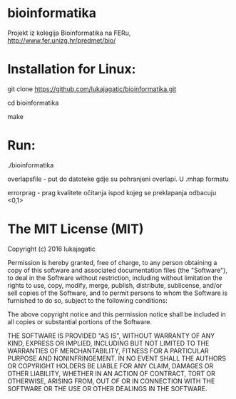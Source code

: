 # bioinformatika
Projekt iz kolegija Bioinformatika na FERu, http://www.fer.unizg.hr/predmet/bio/

# Installation for Linux:
git clone https://github.com/lukajagatic/bioinformatika.git

cd bioinformatika

make

# Run:
./bioinformatika <overlapsfile> <errorprag>

overlapsfile - put do datoteke gdje su pohranjeni overlapi. U .mhap formatu

errorprag - prag kvalitete očitanja ispod kojeg se preklapanja odbacuju <0,1>


# The MIT License (MIT)

Copyright (c) 2016 lukajagatic

Permission is hereby granted, free of charge, to any person obtaining a copy of this software and associated documentation files (the "Software"), to deal in the Software without restriction, including without limitation the rights to use, copy, modify, merge, publish, distribute, sublicense, and/or sell copies of the Software, and to permit persons to whom the Software is furnished to do so, subject to the following conditions:

The above copyright notice and this permission notice shall be included in all copies or substantial portions of the Software.

THE SOFTWARE IS PROVIDED "AS IS", WITHOUT WARRANTY OF ANY KIND, EXPRESS OR IMPLIED, INCLUDING BUT NOT LIMITED TO THE WARRANTIES OF MERCHANTABILITY, FITNESS FOR A PARTICULAR PURPOSE AND NONINFRINGEMENT. IN NO EVENT SHALL THE AUTHORS OR COPYRIGHT HOLDERS BE LIABLE FOR ANY CLAIM, DAMAGES OR OTHER LIABILITY, WHETHER IN AN ACTION OF CONTRACT, TORT OR OTHERWISE, ARISING FROM, OUT OF OR IN CONNECTION WITH THE SOFTWARE OR THE USE OR OTHER DEALINGS IN THE SOFTWARE.
